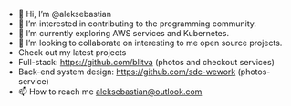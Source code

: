 - 👋 Hi, I’m @aleksebastian
- 👀 I’m interested in contributing to the programming community.
- 🌱 I’m currently exploring AWS services and Kubernetes.
- 💞️ I’m looking to collaborate on interesting to me open source projects.
- Check out my latest projects
- Full-stack: https://github.com/blitva (photos and checkout services)
- Back-end system design: https://github.com/sdc-wework (photos-service)
- 📫 How to reach me aleksebastian@outlook.com

<!---
aleksebastian/aleksebastian is a ✨ special ✨ repository because its `README.md` (this file) appears on your GitHub profile.
You can click the Preview link to take a look at your changes.
--->
